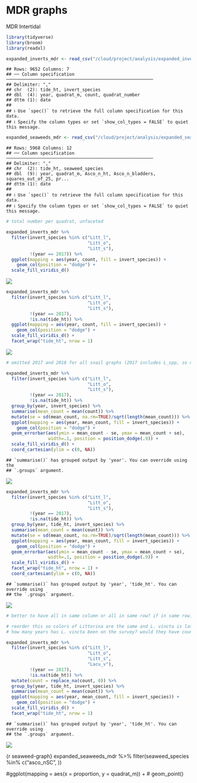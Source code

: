 MDR graphs
================
MDR Intertidal

``` r
library(tidyverse)
library(broom)
library(readxl)
```

``` r
expanded_inverts_mdr <- read_csv("/cloud/project/analysis/expanded_inverts_mdr.csv")
```

    ## Rows: 9652 Columns: 7
    ## ── Column specification ────────────────────────────────────────────────────────
    ## Delimiter: ","
    ## chr  (2): tide_ht, invert_species
    ## dbl  (4): year, quadrat_m, count, quadrat_number
    ## dttm (1): date
    ## 
    ## ℹ Use `spec()` to retrieve the full column specification for this data.
    ## ℹ Specify the column types or set `show_col_types = FALSE` to quiet this message.

``` r
expanded_seaweeds_mdr <- read_csv("/cloud/project/analysis/expanded_seaweeds_mdr.csv")
```

    ## Rows: 5968 Columns: 12
    ## ── Column specification ────────────────────────────────────────────────────────
    ## Delimiter: ","
    ## chr  (2): tide_ht, seaweed_species
    ## dbl  (9): year, quadrat_m, Asco_n_ht, Asco_n_bladders, squares_out_of_25, pr...
    ## dttm (1): date
    ## 
    ## ℹ Use `spec()` to retrieve the full column specification for this data.
    ## ℹ Specify the column types or set `show_col_types = FALSE` to quiet this message.

``` r
# total number per quadrat, unfaceted

expanded_inverts_mdr %>%
  filter(invert_species %in% c("Litt_l",
                               "Litt_o",
                               "Litt_s"),
         !(year == 2017)) %>%
  ggplot(mapping = aes(year, count, fill = invert_species)) +
    geom_col(position = "dodge") +
  scale_fill_viridis_d()
```

![](mdrgraphs_files/figure-gfm/total-snails-per-quadrat-unfaceted-1.png)<!-- -->

``` r
expanded_inverts_mdr %>%
  filter(invert_species %in% c("Litt_l",
                               "Litt_o",
                               "Litt_s"),
         !(year == 2017),
         !is.na(tide_ht)) %>%
  ggplot(mapping = aes(year, count, fill = invert_species)) +
    geom_col(position = "dodge") +
  scale_fill_viridis_d() +
  facet_wrap("tide_ht", nrow = 1)
```

![](mdrgraphs_files/figure-gfm/total-snails-per-quadrat-faceted-1.png)<!-- -->

``` r
# omitted 2017 and 2018 for all snail graphs (2017 includes L_spp, so not useful for these graphs, and 2018 is too messy)
```

``` r
expanded_inverts_mdr %>%
  filter(invert_species %in% c("Litt_l",
                               "Litt_o",
                               "Litt_s"),
         !(year == 2017),
         !is.na(tide_ht)) %>%
  group_by(year, invert_species) %>%
  summarise(mean_count = mean(count)) %>%
  mutate(se = sd(mean_count, na.rm=TRUE)/sqrt(length(mean_count))) %>%
  ggplot(mapping = aes(year, mean_count, fill = invert_species)) +
    geom_col(position = "dodge") +
  geom_errorbar(aes(ymin = mean_count - se, ymax = mean_count + se),
                width=.1, position = position_dodge(.9)) +
  scale_fill_viridis_d() +
  coord_cartesian(ylim = c(0, NA))
```

    ## `summarise()` has grouped output by 'year'. You can override using the
    ## `.groups` argument.

![](mdrgraphs_files/figure-gfm/mean-snails-per-quadrat-unfaceted-1.png)<!-- -->

``` r
expanded_inverts_mdr %>%
  filter(invert_species %in% c("Litt_l",
                               "Litt_o",
                               "Litt_s"),
         !(year == 2017),
         !is.na(tide_ht)) %>%
  group_by(year, tide_ht, invert_species) %>%
  summarise(mean_count = mean(count)) %>%
  mutate(se = sd(mean_count, na.rm=TRUE)/sqrt(length(mean_count))) %>%
  ggplot(mapping = aes(year, mean_count, fill = invert_species)) +
    geom_col(position = "dodge") +
  geom_errorbar(aes(ymin = mean_count - se, ymax = mean_count + se),
                width=.1, position = position_dodge(.9)) +
  scale_fill_viridis_d() +
  facet_wrap("tide_ht", nrow = 1) +
  coord_cartesian(ylim = c(0, NA))
```

    ## `summarise()` has grouped output by 'year', 'tide_ht'. You can override using
    ## the `.groups` argument.

![](mdrgraphs_files/figure-gfm/mean-snails-per-quadrat-faceted-1.png)<!-- -->

``` r
# better to have all in same column or all in same row? if in same row, how to make them shorter?
```

``` r
# reorder this so colors of Littorina are the same and L. vincta is last (is there a way to do this without making it an ordered factor?)
# how many years has L. vincta been on the survey? would they have counted it? ask Tanya

expanded_inverts_mdr %>%
  filter(invert_species %in% c("Litt_l",
                               "Litt_o",
                               "Litt_s",
                               "Lacu_v"),
         !(year == 2017),
         !is.na(tide_ht)) %>%
  mutate(count = replace_na(count, 0)) %>%
  group_by(year, tide_ht, invert_species) %>%
  summarise(mean_count = mean(count)) %>%
  ggplot(mapping = aes(year, mean_count, fill = invert_species)) +
    geom_col(position = "dodge") +
  scale_fill_viridis_d() +
  facet_wrap("tide_ht", nrow = 1)
```

    ## `summarise()` has grouped output by 'year', 'tide_ht'. You can override using
    ## the `.groups` argument.

![](mdrgraphs_files/figure-gfm/mean-snails-per-quadrat-faceted-plus-L_vincta-1.png)<!-- -->

{r seaweed-graph} expanded_seaweeds_mdr %\>% filter(seaweed_species %in%
c(“asco_nSC”, ))

\#ggplot(mapping = aes(x = proportion, y = quadrat_m)) + \# geom_point()
